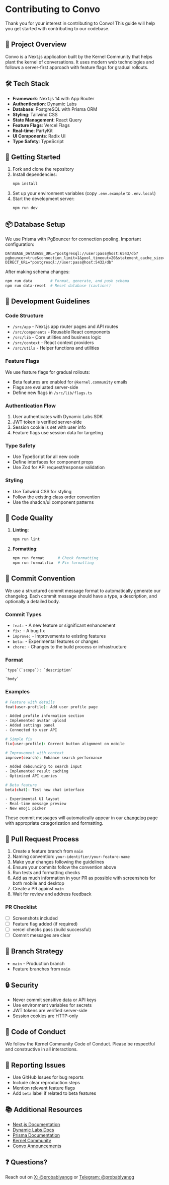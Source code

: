 # Contributing to Convo

Thank you for your interest in contributing to Convo! This guide will help you get started with contributing to our codebase.

## 🌱 Project Overview

Convo is a Next.js application built by the Kernel Community that helps plant the kernel of conversations. It uses modern web technologies and follows a server-first approach with feature flags for gradual rollouts.

## 🛠 Tech Stack

- **Framework**: Next.js 14 with App Router
- **Authentication**: Dynamic Labs
- **Database**: PostgreSQL with Prisma ORM
- **Styling**: Tailwind CSS
- **State Management**: React Query
- **Feature Flags**: Vercel Flags
- **Real-time**: PartyKit
- **UI Components**: Radix UI
- **Type Safety**: TypeScript

## 🚀 Getting Started

1. Fork and clone the repository
2. Install dependencies:
   ```bash
   npm install
   ```
3. Set up your environment variables (copy `.env.example` to `.env.local`)
4. Start the development server:
   ```bash
   npm run dev
   ```

## 📦 Database Setup

We use Prisma with PgBouncer for connection pooling. Important configuration:

```env
DATABASE_DATABASE_URL="postgresql://user:pass@host:6543/db?pgbouncer=true&connection_limit=1&pool_timeout=20&statement_cache_size=0"
DIRECT_URL="postgresql://user:pass@host:5432/db"
```

After making schema changes:
```bash
npm run data        # Format, generate, and push schema
npm run data-reset  # Reset database (caution!)
```

## 🎯 Development Guidelines

### Code Structure
- `/src/app` - Next.js app router pages and API routes
- `/src/components` - Reusable React components
- `/src/lib` - Core utilities and business logic
- `/src/context` - React context providers
- `/src/utils` - Helper functions and utilities

### Feature Flags
We use feature flags for gradual rollouts:
- Beta features are enabled for `@kernel.community` emails
- Flags are evaluated server-side
- Define new flags in `/src/lib/flags.ts`

### Authentication Flow
1. User authenticates with Dynamic Labs SDK
2. JWT token is verified server-side
3. Session cookie is set with user info
4. Feature flags use session data for targeting

### Type Safety
- Use TypeScript for all new code
- Define interfaces for component props
- Use Zod for API request/response validation

### Styling
- Use Tailwind CSS for styling
- Follow the existing class order convention
- Use the shadcn/ui component patterns

## 🧪 Code Quality

1. **Linting**:
   ```bash
   npm run lint
   ```

2. **Formatting**:
   ```bash
   npm run format      # Check formatting
   npm run format:fix  # Fix formatting
   ```

## 💬 Commit Convention

We use a structured commit message format to automatically generate our changelog. Each commit message should have a type, a description, and optionally a detailed body.

### Commit Types

- `feat:` - A new feature or significant enhancement
- `fix:` - A bug fix
- `improve:` - Improvements to existing features
- `beta:` - Experimental features or changes
- `chore:` - Changes to the build process or infrastructure

### Format

```
`type`(`scope`): `description`

`body`
```

### Examples

```bash
# Feature with details
feat(user-profile): Add user profile page

- Added profile information section
- Implemented avatar upload
- Added settings panel
- Connected to user API

# Simple fix
fix(user-profile): Correct button alignment on mobile

# Improvement with context
improve(search): Enhance search performance

- Added debouncing to search input
- Implemented result caching
- Optimized API queries

# Beta feature
beta(chat): Test new chat interface

- Experimental UI layout
- Real-time message preview
- New emoji picker
```

These commit messages will automatically appear in our [changelog](/changelog) page with appropriate categorization and formatting.

## 📝 Pull Request Process

1. Create a feature branch from `main`
2. Naming convention: `your-identifier/your-feature-name`
3. Make your changes following the guidelines
4. Ensure your commits follow the convention above
5. Run tests and formatting checks
6. Add as much information in your PR as possible with screenshots for both mobile and desktop
7. Create a PR against `main`
8. Wait for review and address feedback

### PR Checklist
- [ ] Screenshots included
- [ ] Feature flag added (if required)
- [ ] vercel checks pass (build successful)
- [ ] Commit messages are clear

## 🚥 Branch Strategy

- `main` - Production branch
- Feature branches from `main`

## 🔒 Security

- Never commit sensitive data or API keys
- Use environment variables for secrets
- JWT tokens are verified server-side
- Session cookies are HTTP-only

## 🤝 Code of Conduct

We follow the Kernel Community Code of Conduct. Please be respectful and constructive in all interactions.

## 🐛 Reporting Issues

- Use GitHub Issues for bug reports
- Include clear reproduction steps
- Mention relevant feature flags
- Add `beta` label if related to beta features

## 📚 Additional Resources

- [Next.js Documentation](https://nextjs.org/docs)
- [Dynamic Labs Docs](https://docs.dynamic.xyz)
- [Prisma Documentation](https://www.prisma.io/docs)
- [Kernel Community](https://kernel.community)
- [Convo Announcements](https://t.me/startaconvo)

## ❓ Questions?

Reach out on [X: @probablyangg](https://x.com/probablyangg) or [Telegram: @probablyangg](https://t.me/probablyangg)
